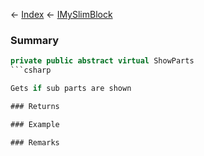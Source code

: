 ← [Index](Api-Index) ← [IMySlimBlock](VRage.Game.ModAPI.Ingame.IMySlimBlock)

### Summary

```csharp
private public abstract virtual ShowParts
```csharp

Gets if sub parts are shown

### Returns

### Example

### Remarks

